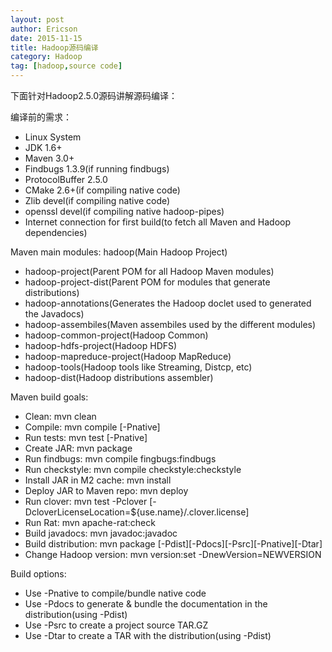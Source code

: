 ```yaml
---
layout: post
author: Ericson
date: 2015-11-15
title: Hadoop源码编译
category: Hadoop
tag: [hadoop,source code]
---
```


下面针对Hadoop2.5.0源码讲解源码编译：

编译前的需求：
<ul>
	<li>Linux System</li>
	<li>JDK 1.6+</li>
	<li>Maven 3.0+</li>
	<li>Findbugs 1.3.9(if running findbugs)</li>
	<li>ProtocolBuffer 2.5.0</li>
	<li>CMake 2.6+(if compiling native code)</li>
	<li>Zlib devel(if compiling native code)</li>
	<li>openssl devel(if compiling native hadoop-pipes)</li>
	<li>Internet connection for first build(to fetch all Maven and Hadoop dependencies)</li>
</ul>

Maven main modules:
hadoop(Main Hadoop Project)
<ul>
	<li>hadoop-project(Parent POM for all Hadoop Maven modules)</li>
	<li>hadoop-project-dist(Parent POM for modules that generate distributions)</li>
	<li>hadoop-annotations(Generates the Hadoop doclet used to generated the Javadocs)</li>
	<li>hadoop-assembiles(Maven assembiles used by the different modules)</li>
	<li>hadoop-common-project(Hadoop Common)</li>
	<li>hadoop-hdfs-project(Hadoop HDFS)</li>
	<li>hadoop-mapreduce-project(Hadoop MapReduce)</li>
	<li>hadoop-tools(Hadoop tools like Streaming, Distcp, etc)</li>
	<li>hadoop-dist(Hadoop distributions assembler)</li>
</ul>

Maven build goals:<br/>
* Clean: mvn clean<br/>
* Compile: mvn compile [-Pnative]<br/>
* Run tests: mvn test [-Pnative]<br/>
* Create JAR: mvn package<br/>
* Run findbugs: mvn compile fingbugs:findbugs<br/>
* Run checkstyle: mvn compile checkstyle:checkstyle<br/>
* Install JAR in M2 cache: mvn install<br/>
* Deploy JAR to Maven repo: mvn deploy<br/>
* Run clover: mvn test -Pclover [-DcloverLicenseLocation=${use.name}/.clover.license]<br/>
* Run Rat: mvn apache-rat:check<br/>
* Build javadocs: mvn javadoc:javadoc<br/>
* Build distribution: mvn package [-Pdist][-Pdocs][-Psrc][-Pnative][-Dtar]
* Change Hadoop version: mvn version:set -DnewVersion=NEWVERSION

Build options:<br/>
* Use -Pnative to compile/bundle native code<br/>
* Use -Pdocs to generate & bundle the documentation in the distribution(using -Pdist)<br/>
* Use -Psrc to create a project source TAR.GZ<br/>
* Use -Dtar to create a TAR with the distribution(using -Pdist)